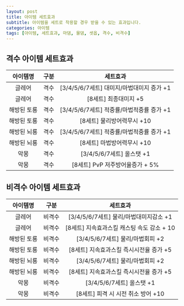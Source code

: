 ```yaml
---
layout: post
title: 아이템 세트효과
subtitle: 아이템을 세트로 착용할 경우 받을 수 있는 효과입니다.
categories: 아이템
tags: [아이템, 세트효과, 마댐, 물댐, 셋옵, 격수, 비격수]
---
```


## 격수 아이템 세트효과

| 아이템명 | 구분 | 세트효과 |
| :------: |:---: | :------------: |
| 글레어 | 격수 | [3/4/5/6/7세트] 대미지/마법대미지 증가 +1 |
| 글레어 | 격수 | [8세트] 최종대미지 +5 |
| 해방된 토룡 | 격수 | [3/4/5/6/7세트] 적중률/마법적중률 증가 +1 |
| 해방된 토룡 | 격수 | [8세트] 물리방어력무시 +10 |
| 해방된 뇌룡 | 격수 | [3/4/5/6/7세트] 적중률/마법적중률 증가 +1 |
| 해방된 뇌룡 | 격수 | [8세트] 마법방어력무시 +10 |
| 악몽 | 격수 | [3/4/5/6/7세트] 올스탯 +1 |
| 악몽 | 격수 | [8세트] PvP 저주방어율증가 + 5% |

## 비격수 아이템 세트효과

| 아이템명 | 구분 | 세트효과 |
| :------: |:---: | :------------: |
| 글레어 | 비격수 | [3/4/5/6/7세트] 물리/마법대미지감소 +1 |
| 글레어 | 비격수 | [8세트] 지속효과스킬 캐스팅 속도 감소 + 10 |
| 해방된 토룡 | 비격수 | [3/4/5/6/7세트] 물리/마법회피 +2 |
| 해방된 토룡 | 비격수 | [8세트] 지속효과스킬 즉시시전율 증가 +5 |
| 해방된 뇌룡 | 비격수 | [3/4/5/6/7세트] 물리/마법회피 +2 |
| 해방된 뇌룡 | 비격수 | [8세트] 지속효과스킬 즉시시전율 증가 +5 |
| 악몽 | 비격수 | [3/4/5/6/7세트] 올스탯 +1 |
| 악몽 | 비격수 | [8세트] 피격 시 시전 취소 방어 +10 |